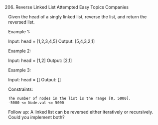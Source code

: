 206. Reverse Linked List
     Attempted
     Easy
     Topics
     Companies

Given the head of a singly linked list, reverse the list, and return the reversed list.



Example 1:

Input: head = [1,2,3,4,5]
Output: [5,4,3,2,1]

Example 2:

Input: head = [1,2]
Output: [2,1]

Example 3:

Input: head = []
Output: []



Constraints:

    The number of nodes in the list is the range [0, 5000].
    -5000 <= Node.val <= 5000



Follow up: A linked list can be reversed either iteratively or recursively. Could you implement both?

